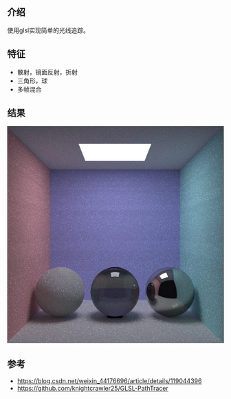 ## 介绍
使用glsl实现简单的光线追踪。

## 特征
* 散射，镜面反射，折射
* 三角形，球
* 多帧混合
## 结果
![img](image/sphere.PNG)

## 参考
* https://blog.csdn.net/weixin_44176696/article/details/119044396
* https://github.com/knightcrawler25/GLSL-PathTracer